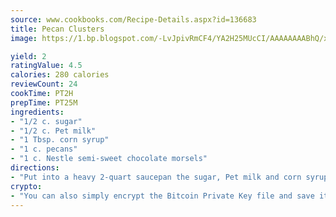 ```yaml
---
source: www.cookbooks.com/Recipe-Details.aspx?id=136683
title: Pecan Clusters
image: https://1.bp.blogspot.com/-LvJpivRmCF4/YA2H25MUcCI/AAAAAAAABhQ/xgndXuMf7Zopp5S4RExCblnSp5YGujfSQCLcBGAsYHQ/s320/8.png

yield: 2
ratingValue: 4.5
calories: 280 calories
reviewCount: 24
cookTime: PT2H
prepTime: PT25M
ingredients:
- "1/2 c. sugar"
- "1/2 c. Pet milk"
- "1 Tbsp. corn syrup"
- "1 c. pecans"
- "1 c. Nestle semi-sweet chocolate morsels"
directions:
- "Put into a heavy 2-quart saucepan the sugar, Pet milk and corn syrup. Stir over medium heat until mixture boils and is bubbly all over top. Boil and stir over medium heat 2 minutes more. Remove from heat; stir in the chocolate morsels until completely melted. Add pecans. Drop on wax paper."
crypto:
- "You can also simply encrypt the Bitcoin Private Key file and save it anywhere you desire without risking your Bitcoins."
---
```

